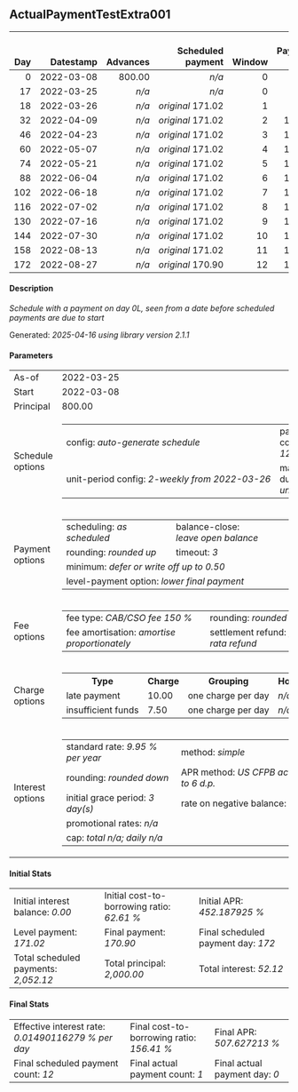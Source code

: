 <h2>ActualPaymentTestExtra001</h2>
<table>
    <thead style="vertical-align: bottom;">
        <th style="text-align: right;">Day</th>
        <th style="text-align: right;">Datestamp</th>
        <th style="text-align: right;">Advances</th>
        <th style="text-align: right;">Scheduled payment</th>
        <th style="text-align: right;">Window</th>
        <th style="text-align: right;">Payment due</th>
        <th style="text-align: right;">Actual payments</th>
        <th style="text-align: right;">Generated payment</th>
        <th style="text-align: right;">Net effect</th>
        <th style="text-align: right;">Payment status</th>
        <th style="text-align: right;">Balance status</th>
        <th style="text-align: right;">Simple interest</th>
        <th style="text-align: right;">New interest</th>
        <th style="text-align: right;">New charges</th>
        <th style="text-align: right;">Principal portion</th>
        <th style="text-align: right;">Fee portion</th>
        <th style="text-align: right;">Interest portion</th>
        <th style="text-align: right;">Charges portion</th>
        <th style="text-align: right;">Fee refund</th>
        <th style="text-align: right;">Principal balance</th>
        <th style="text-align: right;">Fee balance</th>
        <th style="text-align: right;">Interest balance</th>
        <th style="text-align: right;">Charges balance</th>
        <th style="text-align: right;">Settlement figure</th>
        <th style="text-align: right;">Fee refund if&nbsp;settled</th>
    </thead>
    <tr style="text-align: right;">
        <td class="ci00">0</td>
        <td class="ci01" style="white-space: nowrap;">2022-03-08</td>
        <td class="ci02">800.00</td>
        <td class="ci03" style="white-space: nowrap;"><i>n/a<i></td>
        <td class="ci04">0</td>
        <td class="ci05">0.00</td>
        <td class="ci06"><i>confirmed</i>&nbsp;166.60</td>
        <td class="ci07"><i>n/a</i></td>
        <td class="ci08">166.60</td>
        <td class="ci09"><i>extra&nbsp;payment</i></td>
        <td class="ci10">open</td>
        <td class="ci13">0.0000</td>
        <td class="ci14">0.0000</td>
        <td class="ci15"><i>n/a</i></td>
        <td class="ci16">66.64</td>
        <td class="ci17">99.96</td>
        <td class="ci18">0.00</td>
        <td class="ci19">0.00</td>
        <td class="ci20">1,200.00</td>
        <td class="ci21">733.36</td>
        <td class="ci22">1,100.04</td>
        <td class="ci23">0.0000</td>
        <td class="ci24">0.00</td>
        <td class="ci25">633.40</td>
        <td class="ci26">1,200.00</td>
    </tr>
    <tr style="text-align: right;">
        <td class="ci00">17</td>
        <td class="ci01" style="white-space: nowrap;">2022-03-25</td>
        <td class="ci02"><i>n/a</i></td>
        <td class="ci03" style="white-space: nowrap;"><i>n/a<i></td>
        <td class="ci04">0</td>
        <td class="ci05">0.00</td>
        <td class="ci06"><i>n/a</i></td>
        <td class="ci07"><i>n/a</i></td>
        <td class="ci08">0.00</td>
        <td class="ci09"><i>information&nbsp;only</i></td>
        <td class="ci10">open</td>
        <td class="ci13">8.4964</td>
        <td class="ci14">8.4964</td>
        <td class="ci15"><i>n/a</i></td>
        <td class="ci16">0.00</td>
        <td class="ci17">0.00</td>
        <td class="ci18">0.00</td>
        <td class="ci19">0.00</td>
        <td class="ci20">1,081.40</td>
        <td class="ci21">733.36</td>
        <td class="ci22">1,100.04</td>
        <td class="ci23">8.4964</td>
        <td class="ci24">0.00</td>
        <td class="ci25">760.49</td>
        <td class="ci26">1,081.40</td>
    </tr>
    <tr style="text-align: right;">
        <td class="ci00">18</td>
        <td class="ci01" style="white-space: nowrap;">2022-03-26</td>
        <td class="ci02"><i>n/a</i></td>
        <td class="ci03" style="white-space: nowrap;"><i>original</i> 171.02</td>
        <td class="ci04">1</td>
        <td class="ci05">4.42</td>
        <td class="ci06"><i>n/a</i></td>
        <td class="ci07"><i>n/a</i></td>
        <td class="ci08">4.42</td>
        <td class="ci09"><i>not&nbsp;yet&nbsp;due</i></td>
        <td class="ci10">open</td>
        <td class="ci13">0.4998</td>
        <td class="ci14">0.4998</td>
        <td class="ci15"><i>n/a</i></td>
        <td class="ci16">0.00</td>
        <td class="ci17">0.00</td>
        <td class="ci18">4.42</td>
        <td class="ci19">0.00</td>
        <td class="ci20">1,074.42</td>
        <td class="ci21">733.36</td>
        <td class="ci22">1,100.04</td>
        <td class="ci23">4.5762</td>
        <td class="ci24">0.00</td>
        <td class="ci25">767.97</td>
        <td class="ci26">1,074.42</td>
    </tr>
    <tr style="text-align: right;">
        <td class="ci00">32</td>
        <td class="ci01" style="white-space: nowrap;">2022-04-09</td>
        <td class="ci02"><i>n/a</i></td>
        <td class="ci03" style="white-space: nowrap;"><i>original</i> 171.02</td>
        <td class="ci04">2</td>
        <td class="ci05">171.02</td>
        <td class="ci06"><i>n/a</i></td>
        <td class="ci07"><i>n/a</i></td>
        <td class="ci08">171.02</td>
        <td class="ci09"><i>not&nbsp;yet&nbsp;due</i></td>
        <td class="ci10">open</td>
        <td class="ci13">6.9971</td>
        <td class="ci14">6.9971</td>
        <td class="ci15"><i>n/a</i></td>
        <td class="ci16">63.78</td>
        <td class="ci17">95.67</td>
        <td class="ci18">11.57</td>
        <td class="ci19">0.00</td>
        <td class="ci20">976.75</td>
        <td class="ci21">669.58</td>
        <td class="ci22">1,004.37</td>
        <td class="ci23">0.0000</td>
        <td class="ci24">0.00</td>
        <td class="ci25">868.22</td>
        <td class="ci26">976.75</td>
    </tr>
    <tr style="text-align: right;">
        <td class="ci00">46</td>
        <td class="ci01" style="white-space: nowrap;">2022-04-23</td>
        <td class="ci02"><i>n/a</i></td>
        <td class="ci03" style="white-space: nowrap;"><i>original</i> 171.02</td>
        <td class="ci04">3</td>
        <td class="ci05">171.02</td>
        <td class="ci06"><i>n/a</i></td>
        <td class="ci07"><i>n/a</i></td>
        <td class="ci08">171.02</td>
        <td class="ci09"><i>not&nbsp;yet&nbsp;due</i></td>
        <td class="ci10">open</td>
        <td class="ci13">6.3885</td>
        <td class="ci14">6.3885</td>
        <td class="ci15"><i>n/a</i></td>
        <td class="ci16">65.85</td>
        <td class="ci17">98.79</td>
        <td class="ci18">6.38</td>
        <td class="ci19">0.00</td>
        <td class="ci20">879.07</td>
        <td class="ci21">603.73</td>
        <td class="ci22">905.58</td>
        <td class="ci23">0.0000</td>
        <td class="ci24">0.00</td>
        <td class="ci25">801.26</td>
        <td class="ci26">879.07</td>
    </tr>
    <tr style="text-align: right;">
        <td class="ci00">60</td>
        <td class="ci01" style="white-space: nowrap;">2022-05-07</td>
        <td class="ci02"><i>n/a</i></td>
        <td class="ci03" style="white-space: nowrap;"><i>original</i> 171.02</td>
        <td class="ci04">4</td>
        <td class="ci05">171.02</td>
        <td class="ci06"><i>n/a</i></td>
        <td class="ci07"><i>n/a</i></td>
        <td class="ci08">171.02</td>
        <td class="ci09"><i>not&nbsp;yet&nbsp;due</i></td>
        <td class="ci10">open</td>
        <td class="ci13">5.7602</td>
        <td class="ci14">5.7602</td>
        <td class="ci15"><i>n/a</i></td>
        <td class="ci16">66.10</td>
        <td class="ci17">99.16</td>
        <td class="ci18">5.76</td>
        <td class="ci19">0.00</td>
        <td class="ci20">781.40</td>
        <td class="ci21">537.63</td>
        <td class="ci22">806.42</td>
        <td class="ci23">0.0000</td>
        <td class="ci24">0.00</td>
        <td class="ci25">733.67</td>
        <td class="ci26">781.40</td>
    </tr>
    <tr style="text-align: right;">
        <td class="ci00">74</td>
        <td class="ci01" style="white-space: nowrap;">2022-05-21</td>
        <td class="ci02"><i>n/a</i></td>
        <td class="ci03" style="white-space: nowrap;"><i>original</i> 171.02</td>
        <td class="ci04">5</td>
        <td class="ci05">171.02</td>
        <td class="ci06"><i>n/a</i></td>
        <td class="ci07"><i>n/a</i></td>
        <td class="ci08">171.02</td>
        <td class="ci09"><i>not&nbsp;yet&nbsp;due</i></td>
        <td class="ci10">open</td>
        <td class="ci13">5.1295</td>
        <td class="ci14">5.1295</td>
        <td class="ci15"><i>n/a</i></td>
        <td class="ci16">66.36</td>
        <td class="ci17">99.54</td>
        <td class="ci18">5.12</td>
        <td class="ci19">0.00</td>
        <td class="ci20">683.73</td>
        <td class="ci21">471.27</td>
        <td class="ci22">706.88</td>
        <td class="ci23">0.0000</td>
        <td class="ci24">0.00</td>
        <td class="ci25">665.44</td>
        <td class="ci26">683.73</td>
    </tr>
    <tr style="text-align: right;">
        <td class="ci00">88</td>
        <td class="ci01" style="white-space: nowrap;">2022-06-04</td>
        <td class="ci02"><i>n/a</i></td>
        <td class="ci03" style="white-space: nowrap;"><i>original</i> 171.02</td>
        <td class="ci04">6</td>
        <td class="ci05">171.02</td>
        <td class="ci06"><i>n/a</i></td>
        <td class="ci07"><i>n/a</i></td>
        <td class="ci08">171.02</td>
        <td class="ci09"><i>not&nbsp;yet&nbsp;due</i></td>
        <td class="ci10">open</td>
        <td class="ci13">4.4963</td>
        <td class="ci14">4.4963</td>
        <td class="ci15"><i>n/a</i></td>
        <td class="ci16">66.61</td>
        <td class="ci17">99.92</td>
        <td class="ci18">4.49</td>
        <td class="ci19">0.00</td>
        <td class="ci20">586.05</td>
        <td class="ci21">404.66</td>
        <td class="ci22">606.96</td>
        <td class="ci23">0.0000</td>
        <td class="ci24">0.00</td>
        <td class="ci25">596.59</td>
        <td class="ci26">586.05</td>
    </tr>
    <tr style="text-align: right;">
        <td class="ci00">102</td>
        <td class="ci01" style="white-space: nowrap;">2022-06-18</td>
        <td class="ci02"><i>n/a</i></td>
        <td class="ci03" style="white-space: nowrap;"><i>original</i> 171.02</td>
        <td class="ci04">7</td>
        <td class="ci05">171.02</td>
        <td class="ci06"><i>n/a</i></td>
        <td class="ci07"><i>n/a</i></td>
        <td class="ci08">171.02</td>
        <td class="ci09"><i>not&nbsp;yet&nbsp;due</i></td>
        <td class="ci10">open</td>
        <td class="ci13">3.8608</td>
        <td class="ci14">3.8608</td>
        <td class="ci15"><i>n/a</i></td>
        <td class="ci16">66.86</td>
        <td class="ci17">100.30</td>
        <td class="ci18">3.86</td>
        <td class="ci19">0.00</td>
        <td class="ci20">488.38</td>
        <td class="ci21">337.80</td>
        <td class="ci22">506.66</td>
        <td class="ci23">0.0000</td>
        <td class="ci24">0.00</td>
        <td class="ci25">527.10</td>
        <td class="ci26">488.38</td>
    </tr>
    <tr style="text-align: right;">
        <td class="ci00">116</td>
        <td class="ci01" style="white-space: nowrap;">2022-07-02</td>
        <td class="ci02"><i>n/a</i></td>
        <td class="ci03" style="white-space: nowrap;"><i>original</i> 171.02</td>
        <td class="ci04">8</td>
        <td class="ci05">171.02</td>
        <td class="ci06"><i>n/a</i></td>
        <td class="ci07"><i>n/a</i></td>
        <td class="ci08">171.02</td>
        <td class="ci09"><i>not&nbsp;yet&nbsp;due</i></td>
        <td class="ci10">open</td>
        <td class="ci13">3.2228</td>
        <td class="ci14">3.2228</td>
        <td class="ci15"><i>n/a</i></td>
        <td class="ci16">67.12</td>
        <td class="ci17">100.68</td>
        <td class="ci18">3.22</td>
        <td class="ci19">0.00</td>
        <td class="ci20">390.70</td>
        <td class="ci21">270.68</td>
        <td class="ci22">405.98</td>
        <td class="ci23">0.0000</td>
        <td class="ci24">0.00</td>
        <td class="ci25">456.98</td>
        <td class="ci26">390.70</td>
    </tr>
    <tr style="text-align: right;">
        <td class="ci00">130</td>
        <td class="ci01" style="white-space: nowrap;">2022-07-16</td>
        <td class="ci02"><i>n/a</i></td>
        <td class="ci03" style="white-space: nowrap;"><i>original</i> 171.02</td>
        <td class="ci04">9</td>
        <td class="ci05">171.02</td>
        <td class="ci06"><i>n/a</i></td>
        <td class="ci07"><i>n/a</i></td>
        <td class="ci08">171.02</td>
        <td class="ci09"><i>not&nbsp;yet&nbsp;due</i></td>
        <td class="ci10">open</td>
        <td class="ci13">2.5824</td>
        <td class="ci14">2.5824</td>
        <td class="ci15"><i>n/a</i></td>
        <td class="ci16">67.37</td>
        <td class="ci17">101.07</td>
        <td class="ci18">2.58</td>
        <td class="ci19">0.00</td>
        <td class="ci20">293.03</td>
        <td class="ci21">203.31</td>
        <td class="ci22">304.91</td>
        <td class="ci23">0.0000</td>
        <td class="ci24">0.00</td>
        <td class="ci25">386.21</td>
        <td class="ci26">293.03</td>
    </tr>
    <tr style="text-align: right;">
        <td class="ci00">144</td>
        <td class="ci01" style="white-space: nowrap;">2022-07-30</td>
        <td class="ci02"><i>n/a</i></td>
        <td class="ci03" style="white-space: nowrap;"><i>original</i> 171.02</td>
        <td class="ci04">10</td>
        <td class="ci05">171.02</td>
        <td class="ci06"><i>n/a</i></td>
        <td class="ci07"><i>n/a</i></td>
        <td class="ci08">171.02</td>
        <td class="ci09"><i>not&nbsp;yet&nbsp;due</i></td>
        <td class="ci10">open</td>
        <td class="ci13">1.9396</td>
        <td class="ci14">1.9396</td>
        <td class="ci15"><i>n/a</i></td>
        <td class="ci16">67.63</td>
        <td class="ci17">101.46</td>
        <td class="ci18">1.93</td>
        <td class="ci19">0.00</td>
        <td class="ci20">195.35</td>
        <td class="ci21">135.68</td>
        <td class="ci22">203.45</td>
        <td class="ci23">0.0000</td>
        <td class="ci24">0.00</td>
        <td class="ci25">314.80</td>
        <td class="ci26">195.35</td>
    </tr>
    <tr style="text-align: right;">
        <td class="ci00">158</td>
        <td class="ci01" style="white-space: nowrap;">2022-08-13</td>
        <td class="ci02"><i>n/a</i></td>
        <td class="ci03" style="white-space: nowrap;"><i>original</i> 171.02</td>
        <td class="ci04">11</td>
        <td class="ci05">171.02</td>
        <td class="ci06"><i>n/a</i></td>
        <td class="ci07"><i>n/a</i></td>
        <td class="ci08">171.02</td>
        <td class="ci09"><i>not&nbsp;yet&nbsp;due</i></td>
        <td class="ci10">open</td>
        <td class="ci13">1.2943</td>
        <td class="ci14">1.2943</td>
        <td class="ci15"><i>n/a</i></td>
        <td class="ci16">67.89</td>
        <td class="ci17">101.84</td>
        <td class="ci18">1.29</td>
        <td class="ci19">0.00</td>
        <td class="ci20">97.68</td>
        <td class="ci21">67.79</td>
        <td class="ci22">101.61</td>
        <td class="ci23">0.0000</td>
        <td class="ci24">0.00</td>
        <td class="ci25">169.40</td>
        <td class="ci26">97.68</td>
    </tr>
    <tr style="text-align: right;">
        <td class="ci00">172</td>
        <td class="ci01" style="white-space: nowrap;">2022-08-27</td>
        <td class="ci02"><i>n/a</i></td>
        <td class="ci03" style="white-space: nowrap;"><i>original</i> 170.90</td>
        <td class="ci04">12</td>
        <td class="ci05">170.04</td>
        <td class="ci06"><i>n/a</i></td>
        <td class="ci07"><i>n/a</i></td>
        <td class="ci08">170.04</td>
        <td class="ci09"><i>not&nbsp;yet&nbsp;due</i></td>
        <td class="ci10">closed</td>
        <td class="ci13">0.6465</td>
        <td class="ci14">0.6465</td>
        <td class="ci15"><i>n/a</i></td>
        <td class="ci16">67.79</td>
        <td class="ci17">101.61</td>
        <td class="ci18">0.64</td>
        <td class="ci19">0.00</td>
        <td class="ci20">0.00</td>
        <td class="ci21">0.00</td>
        <td class="ci22">0.00</td>
        <td class="ci23">0.0000</td>
        <td class="ci24">0.00</td>
        <td class="ci25">0.00</td>
        <td class="ci26">0.00</td>
    </tr>
</table>

<h4>Description</h4>
<p><i>Schedule with a payment on day 0L<Cent>, seen from a date before scheduled payments are due to start</i></p>
<p>Generated: <i>2025-04-16 using library version 2.1.1</i></p>
<h4>Parameters</h4>
<table>
    <tr>
        <td>As-of</td>
        <td>2022-03-25</td>
    </tr>
    <tr>
        <td>Start</td>
        <td>2022-03-08</td>
    </tr>
    <tr>
        <td>Principal</td>
        <td>800.00</td>
    </tr>
    <tr>
        <td>Schedule options</td>
        <td>
            <table>
                <tr>
                    <td>config: <i>auto-generate schedule</i></td>
                    <td>payment count: <i>12</i></td>
                </tr>
                <tr>
                    <td style="white-space: nowrap;">unit-period config: <i>2-weekly from 2022-03-26</i></td>
                    <td>max duration: <i>unlimited</i></td>
                </tr>
            </table>
        </td>
    </tr>
    <tr>
        <td>Payment options</td>
        <td>
            <table>
                <tr>
                    <td>scheduling: <i>as scheduled</i></td>
                    <td>balance-close: <i>leave&nbsp;open&nbsp;balance</i></td>
                </tr>
                <tr>
                    <td>rounding: <i>rounded up</i></td>
                    <td>timeout: <i>3</i></td>
                </tr>
                <tr>
                    <td colspan='2'>minimum: <i>defer&nbsp;or&nbsp;write&nbsp;off&nbsp;up&nbsp;to&nbsp;0.50</i></td>
                </tr>
                <tr>
                    <td colspan='2'>level-payment option: <i>lower&nbsp;final&nbsp;payment</i></td>
                </tr>
            </table>
        </td>
    </tr>
    <tr>
        <td>Fee options</td>
        <td>
            <table>
                <tr>
                    <td>fee type: <i><i>CAB/CSO fee</i> 150 %</i></td>
                    <td>rounding: <i>rounded down</i></td>
                </tr>
                <tr>
                    <td>fee amortisation: <i>amortise proportionately</i></td>
                    <td>settlement refund: <i>pro-rata refund</i></td>
                </tr>
            </table>
        </td>
    </tr>
    <tr>
        <td>Charge options</td>
        <td>
            <table>
                <tr>
                    <th>Type</th>
                    <th>Charge</th>
                    <th>Grouping</th>
                    <th>Holidays</th>
                </tr>
                <tr>
                    <td>late payment</td>
                    <td>10.00</td><td>one charge per day</td><td><i>n/a</i></td>
                </tr>
                <tr>
                    <td>insufficient funds</td>
                    <td>7.50</td><td>one charge per day</td><td><i>n/a</i></td>
                </tr>
            </table>
        </td>
    </tr>
    <tr>
        <td>Interest options</td>
        <td>
            <table>
                <tr>
                    <td>standard rate: <i>9.95 % per year</i></td>
                    <td>method: <i>simple</i></td>
                </tr>
                <tr>
                    <td>rounding: <i>rounded down</i></td>
                    <td>APR method: <i>US CFPB actuarial to 6 d.p.</i></td>
                </tr>
                <tr>
                    <td>initial grace period: <i>3 day(s)</i></td>
                    <td>rate on negative balance: <i>zero</i></td>
                </tr>
                <tr>
                    <td colspan="2">promotional rates: <i><i>n/a</i></i></td>
                </tr>
                <tr>
                    <td colspan="2">cap: <i>total <i>n/a</i>; daily <i>n/a</i></td>
                </tr>
            </table>
        </td>
    </tr>
</table>
<h4>Initial Stats</h4>
<table>
    <tr>
        <td>Initial interest balance: <i>0.00</i></td>
        <td>Initial cost-to-borrowing ratio: <i>62.61 %</i></td>
        <td>Initial APR: <i>452.187925 %</i></td>
    </tr>
    <tr>
        <td>Level payment: <i>171.02</i></td>
        <td>Final payment: <i>170.90</i></td>
        <td>Final scheduled payment day: <i>172</i></td>
    </tr>
    <tr>
        <td>Total scheduled payments: <i>2,052.12</i></td>
        <td>Total principal: <i>2,000.00</i></td>
        <td>Total interest: <i>52.12</i></td>
    </tr>
</table>

<h4>Final Stats</h4>
<table>
    <tr>
        <td>Effective interest rate: <i>0.01490116279 % per day</i></td>
        <td>Final cost-to-borrowing ratio: <i>156.41 %</i></td>
        <td>Final APR: <i>507.627213 %</i></td>
    </tr>
    <tr>
        <td>Final scheduled payment count: <i>12</i></td>
        <td>Final actual payment count: <i>1</i></td>
        <td>Final actual payment day: <i>0</i></td>
    </tr>
</table>
